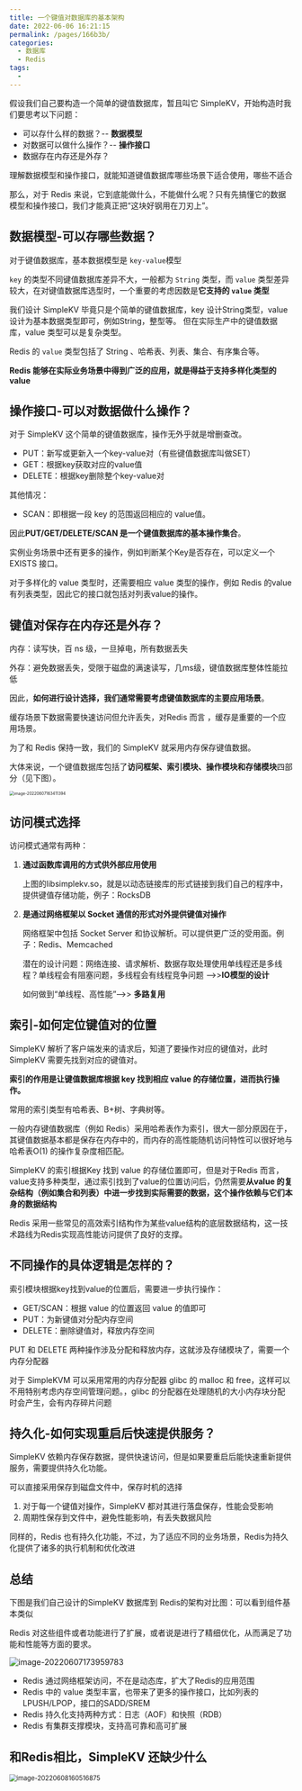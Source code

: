 ```yaml
---
title: 一个键值对数据库的基本架构
date: 2022-06-06 16:21:15
permalink: /pages/166b3b/
categories:
  - 数据库
  - Redis
tags:
  - 
---
```


假设我们自己要构造一个简单的键值数据库，暂且叫它 SimpleKV，开始构造时我们要思考以下问题：

- 可以存什么样的数据？-- **数据模型**
- 对数据可以做什么操作？-- **操作接口**
- 数据存在内存还是外存？

理解数据模型和操作接口，就能知道键值数据库哪些场景下适合使用，哪些不适合

那么，对于 Redis 来说，它到底能做什么，不能做什么呢？只有先搞懂它的数据模型和操作接口，我们才能真正把“这块好钢用在刀刃上”。

## 数据模型-可以存哪些数据？

对于键值数据库，基本数据模型是 `key-value`模型

`key` 的类型不同键值数据库差异不大，一般都为 `String` 类型，而 `value` 类型差异较大，在对键值数据库选型时，一个重要的考虑因数是**它支持的 `value` 类型**

我们设计 SimpleKV 毕竟只是个简单的键值数据库，key 设计String类型，value设计为基本数据类型即可，例如String，整型等。 但在实际生产中的键值数据库，value 类型可以是复杂类型。

Redis 的 `value` 类型包括了 String 、哈希表、列表、集合、有序集合等。

**Redis 能够在实际业务场景中得到广泛的应用，就是得益于支持多样化类型的 value**



## 操作接口-可以对数据做什么操作？

对于 SimpleKV 这个简单的键值数据库，操作无外乎就是增删查改。

- PUT：新写或更新入一个key-value对（有些键值数据库叫做SET）
- GET：根据key获取对应的value值
- DELETE：根据key删除整个key-value对

其他情况：

- SCAN：即根据一段 key 的范围返回相应的 value值。

因此**PUT/GET/DELETE/SCAN 是一个键值数据库的基本操作集合**。

实例业务场景中还有更多的操作，例如判断某个Key是否存在，可以定义一个EXISTS 接口。

对于多样化的 value 类型时，还需要相应 value 类型的操作，例如 Redis 的value有列表类型，因此它的接口就包括对列表value的操作。



## 键值对保存在内存还是外存？

内存：读写快，百 ns  级，一旦掉电，所有数据丢失

外存：避免数据丢失，受限于磁盘的满速读写，几ms级，键值数据库整体性能拉低

因此，**如何进行设计选择，我们通常需要考虑键值数据库的主要应用场景**。

缓存场景下数据需要快速访问但允许丢失，对Redis 而言 ，缓存是重要的一个应用场景。

为了和 Redis 保持一致，我们的 SimpleKV 就采用内存保存键值数据。



大体来说，一个键值数据库包括了**访问框架、索引模块、操作模块和存储模块**四部分（见下图）。

<img src="http://img.zhoubg.cn/static/image-20220607163411394.png" alt="image-20220607163411394" style="zoom:50%;" />

## 访问模式选择

访问模式通常有两种：

1. **通过函数库调用的方式供外部应用使用**

   上图的libsimplekv.so，就是以动态链接库的形式链接到我们自己的程序中，提供键值存储功能，例子：RocksDB

2. **是通过网络框架以 Socket 通信的形式对外提供键值对操作**

   网络框架中包括 Socket Server 和协议解析。可以提供更广泛的受用面。例子：Redis、Memcached

   潜在的设计问题：网络连接、请求解析、数据存取处理使用单线程还是多线程？单线程会有阻塞问题，多线程会有线程竞争问题 -->>**IO模型的设计** 

   如何做到“单线程、高性能”-->> **多路复用**



## 索引-如何定位键值对的位置

SimpleKV 解析了客户端发来的请求后，知道了要操作对应的键值对，此时 SimpleKV 需要先找到对应的键值对。

**索引的作用是让键值数据库根据 key 找到相应 value 的存储位置，进而执行操作。**

常用的索引类型有哈希表、B+树、字典树等。

一般内存键值数据库（例如 Redis）采用哈希表作为索引，很大一部分原因在于，其键值数据基本都是保存在内存中的，而内存的高性能随机访问特性可以很好地与哈希表O(1) 的操作复杂度相匹配。

SimpleKV 的索引根据Key 找到 value 的存储位置即可，但是对于Redis 而言，value支持多种类型，通过索引找到了value的位置访问后，仍然需要**从value 的复杂结构（例如集合和列表）中进一步找到实际需要的数据，这个操作依赖与它们本身的数据结构**

Redis 采用一些常见的高效索引结构作为某些value结构的底层数据结构，这一技术路线为Redis实现高性能访问提供了良好的支撑。



## 不同操作的具体逻辑是怎样的？

索引模块根据key找到value的位置后，需要进一步执行操作：

- GET/SCAN：根据 value 的位置返回 value 的值即可
- PUT：为新键值对分配内存空间
- DELETE：删除键值对，释放内存空间

PUT 和 DELETE 两种操作涉及分配和释放内存，这就涉及存储模块了，需要一个内存分配器

对于 SimpleKVM 可以采用常用的内存分配器 glibc 的 malloc 和 free，这样可以不用特别考虑内存空间管理问题。，glibc 的分配器在处理随机的大小内存块分配时会产生，会有内存碎片问题



## 持久化-如何实现重启后快速提供服务？

SimpleKV 依赖内存保存数据，提供快速访问，但是如果要重启后能快速重新提供服务，需要提供持久化功能。

可以直接采用保存到磁盘文件中，保存时机的选择

1. 对于每一个键值对操作，SimpleKV 都对其进行落盘保存，性能会受影响
2. 周期性保存到文件中，避免性能影响，有丢失数据风险

同样的，Redis 也有持久化功能，不过，为了适应不同的业务场景，Redis为持久化提供了诸多的执行机制和优化改进



## 总结

下图是我们自己设计的SimpleKV 数据库到 Redis的架构对比图：可以看到组件基本类似

Redis 对这些组件或者功能进行了扩展，或者说是进行了精细优化，从而满足了功能和性能等方面的要求。

![image-20220607173959783](http://img.zhoubg.cn/static/image-20220607173959783.png)



- Redis 通过网络框架访问，不在是动态库，扩大了Redis的应用范围
- Redis 中的 value 类型丰富，也带来了更多的操作接口，比如列表的LPUSH/LPOP，接口的SADD/SREM
- Redis 持久化支持两种方式：日志（AOF）和快照（RDB）
- Redis 有集群支撑模块，支持高可靠和高可扩展

## 和Redis相比，SimpleKV 还缺少什么

<img src="http://img.zhoubg.cn/static/image-20220608160516875.png" alt="image-20220608160516875" style="zoom:80%;" />